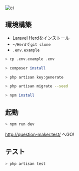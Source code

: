 ![ci](https://github.com/maru0914/question-maker/actions/workflows/laravel.yml/badge.svg)

## 環境構築

- Laravel Herdをインストール
- `~/Herd`で`git clone`
- `.env.example`

```bash
> cp .env.example .env

> composer install

> php artisan key:generate

> php artisan migrate --seed

> npm install
```

## 起動

```bash
> npm run dev
```

http://question-maker.test/ へGO!

## テスト

```bash
> php artisan test
```
